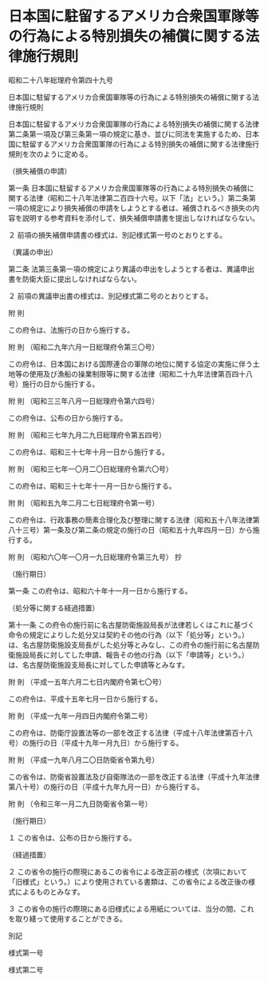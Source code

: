 # 日本国に駐留するアメリカ合衆国軍隊等の行為による特別損失の補償に関する法律施行規則

昭和二十八年総理府令第四十九号

日本国に駐留するアメリカ合衆国軍隊等の行為による特別損失の補償に関する法律施行規則

日本国に駐留するアメリカ合衆国軍隊の行為による特別損失の補償に関する法律第二条第一項及び第三条第一項の規定に基き、並びに同法を実施するため、日本国に駐留するアメリカ合衆国軍隊の行為による特別損失の補償に関する法律施行規則を次のように定める。

（損失補償の申請）

第一条 日本国に駐留するアメリカ合衆国軍隊等の行為による特別損失の補償に関する法律（昭和二十八年法律第二百四十六号。以下「法」という。）第二条第一項の規定により損失補償の申請をしようとする者は、補償されるべき損失の内容を説明する参考資料を添付して、損失補償申請書を提出しなければならない。

２ 前項の損失補償申請書の様式は、別記様式第一号のとおりとする。

（異議の申出）

第二条 法第三条第一項の規定により異議の申出をしようとする者は、異議申出書を防衛大臣に提出しなければならない。

２ 前項の異議申出書の様式は、別記様式第二号のとおりとする。

附 則

この府令は、法施行の日から施行する。

附 則 （昭和二九年六月一日総理府令第三〇号）

この府令は、日本国における国際連合の軍隊の地位に関する協定の実施に伴う土地等の使用及び漁船の操業制限等に関する法律（昭和二十九年法律第百四十八号）施行の日から施行する。

附 則 （昭和三三年八月一日総理府令第六四号）

この府令は、公布の日から施行する。

附 則 （昭和三七年九月二九日総理府令第五四号）

この府令は、昭和三十七年十月一日から施行する。

附 則 （昭和三七年一〇月二〇日総理府令第六〇号）

この府令は、昭和三十七年十一月一日から施行する。

附 則 （昭和五九年二月二七日総理府令第一号）

この府令は、行政事務の簡素合理化及び整理に関する法律（昭和五十八年法律第八十三号）第一条及び第二条の規定の施行の日（昭和五十九年四月一日）から施行する。

附 則 （昭和六〇年一〇月一九日総理府令第三九号） 抄

（施行期日）

第一条 この府令は、昭和六十年十一月一日から施行する。

（処分等に関する経過措置）

第十一条 この府令の施行前に名古屋防衛施設局長が法律若しくはこれに基づく命令の規定によりした処分又は契約その他の行為（以下「処分等」という。）は、名古屋防衛施設支局長がした処分等とみなし、この府令の施行前に名古屋防衛施設局長に対してした申請、報告その他の行為（以下「申請等」という。）は、名古屋防衛施設支局長に対してした申請等とみなす。

附 則 （平成一五年六月二七日内閣府令第七〇号）

この府令は、平成十五年七月一日から施行する。

附 則 （平成一九年一月四日内閣府令第二号）

この府令は、防衛庁設置法等の一部を改正する法律（平成十八年法律第百十八号）の施行の日（平成十九年一月九日）から施行する。

附 則 （平成一九年八月二〇日防衛省令第九号）

この省令は、防衛省設置法及び自衛隊法の一部を改正する法律（平成十九年法律第八十号）の施行の日（平成十九年九月一日）から施行する。

附 則 （令和三年一月二九日防衛省令第一号）

（施行期日）

１ この省令は、公布の日から施行する。

（経過措置）

２ この省令の施行の際現にあるこの省令による改正前の様式（次項において「旧様式」という。）により使用されている書類は、この省令による改正後の様式によるものとみなす。

３ この省令の施行の際現にある旧様式による用紙については、当分の間、これを取り繕って使用することができる。

別記

様式第一号

[](/./pict/S28F03101000049_2105241705_001.pdf)

様式第二号

[](/./pict/S28F03101000049_2105241705_002.pdf)
